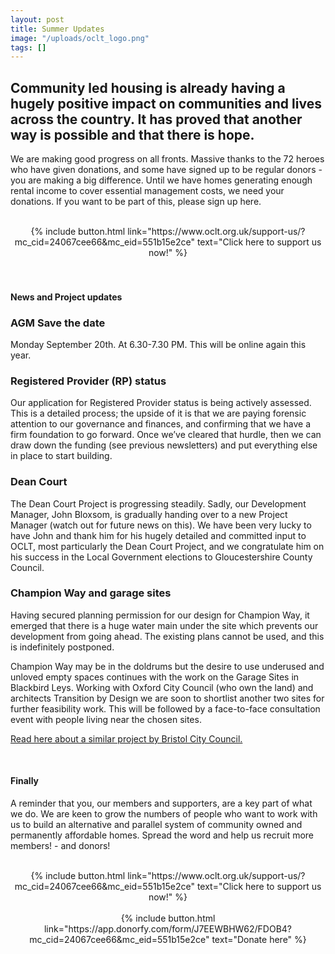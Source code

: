 ```yaml
---
layout: post
title: Summer Updates
image: "/uploads/oclt_logo.png"
tags: []
---
```


## Community led housing is already having a hugely positive impact on communities and lives across the country. It has proved that another way is possible and that there is hope.

We are making good progress on all fronts. Massive thanks to the 72 heroes who have given donations, and some have signed up to be regular donors - you are making a big difference. Until we have homes generating enough rental income to cover essential management costs, we need your donations. If you want to be part of this, please sign up here.

<br>

<center>{% include button.html link="https://www.oclt.org.uk/support-us/?mc_cid=24067cee66&mc_eid=551b15e2ce" text="Click here to support us now!" %}</center>

<br>

<br>

#### News and Project updates

### AGM Save the date

Monday September 20th. At 6.30-7.30 PM. This will be online again this year.

### Registered Provider (RP) status

Our application for Registered Provider status is being actively assessed. This is a detailed process; the upside of it is that we are paying forensic attention to our governance and finances, and confirming that we have a firm foundation to go forward. Once we’ve cleared that hurdle, then we can draw down the funding (see previous newsletters) and put everything else in place to start building.

### Dean Court

The Dean Court Project is progressing steadily. Sadly, our Development Manager, John Bloxsom, is gradually handing over to a new Project Manager (watch out for future news on this). We have been very lucky to have John and thank him for his hugely detailed and committed input to OCLT, most particularly the Dean Court Project, and we congratulate him on his success in the Local Government elections to Gloucestershire County Council.

### Champion Way and garage sites

Having secured planning permission for our design for Champion Way, it emerged that there is a huge water main under the site which prevents our development from going ahead. The existing plans cannot be used, and this is indefinitely postponed.

Champion Way may be in the doldrums but the desire to use underused and unloved empty spaces continues with the work on the Garage Sites in Blackbird Leys. Working with Oxford City Council (who own the land) and architects Transition by Design we are soon to shortlist another two sites for further feasibility work. This will be followed by a face-to-face consultation event with people living near the chosen sites.

[Read here about a similar project by Bristol City Council.](https://www.theguardian.com/uk-news/2021/jun/16/bristol-to-build-gap-homes-on-garage-sites-to-tackle-housing-crisis?mc_cid=24067cee66&mc_eid=551b15e2ce)

<br>

#### Finally

A reminder that you, our members and supporters, are a key part of what we do. We are keen to grow the numbers of people who want to work with us to build an alternative and parallel system of community owned and permanently affordable homes. Spread the word and help us recruit more members! - and donors!

<br>

<center>{% include button.html link="https://www.oclt.org.uk/support-us/?mc_cid=24067cee66&mc_eid=551b15e2ce" text="Click here to support us now!" %}</center>

<br>

<center>{% include button.html link="https://app.donorfy.com/form/J7EEWBHW62/FDOB4?mc_cid=24067cee66&mc_eid=551b15e2ce" text="Donate here" %}</center>

<br>
